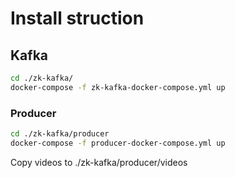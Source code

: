 # Install struction

## Kafka

```bash
cd ./zk-kafka/
docker-compose -f zk-kafka-docker-compose.yml up
```

### Producer

```bash
cd ./zk-kafka/producer
docker-compose -f producer-docker-compose.yml up
```

Copy videos to ./zk-kafka/producer/videos
